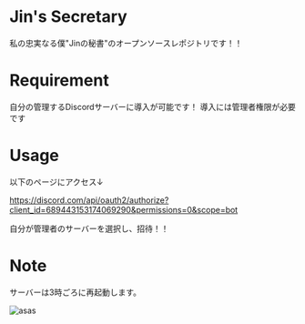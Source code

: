 # Jin's Secretary
 
私の忠実なる僕"Jinの秘書"のオープンソースレポジトリです！！
  
# Requirement

自分の管理するDiscordサーバーに導入が可能です！
導入には管理者権限が必要です
 
# Usage
 
以下のページにアクセス↓

https://discord.com/api/oauth2/authorize?client_id=689443153174069290&permissions=0&scope=bot

自分が管理者のサーバーを選択し、招待！！
 
# Note
 
サーバーは3時ごろに再起動します。

![asas](https://user-images.githubusercontent.com/58265068/102564061-01cd7b00-411e-11eb-8ea7-68b5e86f91c9.JPG)
